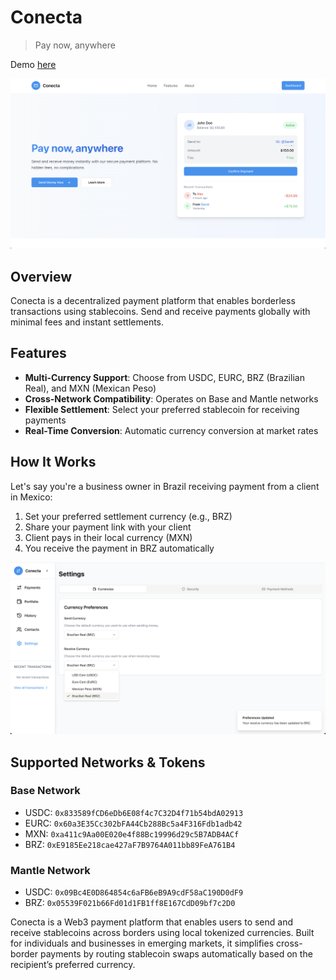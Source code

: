 # Conecta

> Pay now, anywhere

Demo [here](https://conecta-git-main-ariiellus-projects.vercel.app/)

![landing](./assets/Landing.png)

## Overview

Conecta is a decentralized payment platform that enables borderless transactions using stablecoins. Send and receive payments globally with minimal fees and instant settlements.

## Features

- **Multi-Currency Support**: Choose from USDC, EURC, BRZ (Brazilian Real), and MXN (Mexican Peso)
- **Cross-Network Compatibility**: Operates on Base and Mantle networks
- **Flexible Settlement**: Select your preferred stablecoin for receiving payments
- **Real-Time Conversion**: Automatic currency conversion at market rates

## How It Works

Let's say you're a business owner in Brazil receiving payment from a client in Mexico:

1. Set your preferred settlement currency (e.g., BRZ)
2. Share your payment link with your client
3. Client pays in their local currency (MXN)
4. You receive the payment in BRZ automatically

![currency](./assets/CurrencySettings.png)

## Supported Networks & Tokens

### Base Network
- USDC: `0x833589fCD6eDb6E08f4c7C32D4f71b54bdA02913`
- EURC: `0x60a3E35Cc302bFA44Cb288Bc5a4F316Fdb1adb42`
- MXN: `0xa411c9Aa00E020e4f88Bc19996d29c5B7ADB4ACf`
- BRZ: `0xE9185Ee218cae427aF7B9764A011bb89FeA761B4`

### Mantle Network
- USDC: `0x09Bc4E0D864854c6aFB6eB9A9cdF58aC190D0dF9`
- BRZ: `0x05539F021b66Fd01d1FB1ff8E167CdD09bf7c2D0`

Conecta is a Web3 payment platform that enables users to send and receive stablecoins across borders using local tokenized currencies. Built for individuals and businesses in emerging markets, it simplifies cross-border payments by routing stablecoin swaps automatically based on the recipient’s preferred currency.